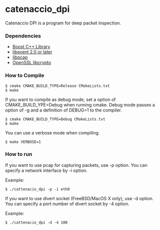# catenaccio_dpi

Catenaccio DPI is a program for deep packet inspection.

### Dependencies

* [Boost C++ Library](http://www.boost.org/ "Boost")
* [libevent 2.0 or later](http://libevent.org/ "libevent")
* [libpcap](http://www.tcpdump.org/ "tcpdump/libpcap")
* [OpenSSL libcrypto](http://www.openssl.org/ "OpenSSL")

### How to Compile

    $ cmake CMAKE_BUILD_TYPE=Release CMakeLists.txt
    $ make

If you want to compile as debug mode, set a option of CMAKE_BUILD_YPE=Debug when running cmake. Debug mode passes a option of -g and a definition of DEBUG=1 to the compiler.

    $ cmake CMAKE_BUILD_TYPE=Debug CMakeLists.txt
    $ make

You can use a verbose mode when compiling.

    $ make VERBOSE=1

### How to run

If you want to use pcap for capturing packets, use -p option.
You can specify a network interface by -i option.

Example:

    $ ./cattenacio_dpi -p -i eth0

If you want to use divert socket (FreeBSD/MacOS X only), use -d option.
You can specify a port number of divert socket by -4 option.

Example:

    $ ./cattenacio_dpi -d -4 100